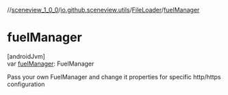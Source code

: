 //[sceneview_1_0_0](../../../index.md)/[io.github.sceneview.utils](../index.md)/[FileLoader](index.md)/[fuelManager](fuel-manager.md)

# fuelManager

[androidJvm]\
var [fuelManager](fuel-manager.md): FuelManager

Pass your own FuelManager and change it properties for specific http/https configuration
